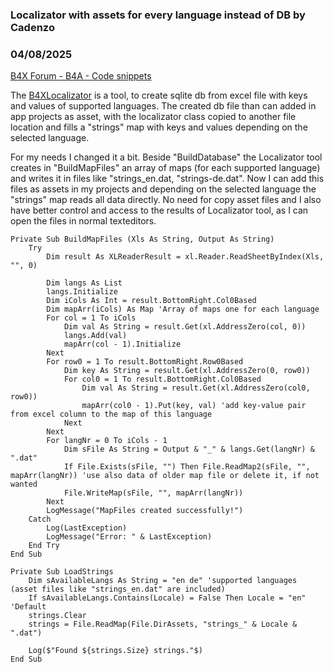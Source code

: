 ### Localizator with assets for every language instead of DB by Cadenzo
### 04/08/2025
[B4X Forum - B4A - Code snippets](https://www.b4x.com/android/forum/threads/166513/)

The [B4XLocalizator](https://www.b4x.com/android/forum/threads/b4x-localizator-localize-your-b4x-applications.68751/) is a tool, to create sqlite db from excel file with keys and values of supported languages. The created db file than can added in app projects as asset, with the localizator class copied to another file location and fills a "strings" map with keys and values depending on the selected language.   
  
For my needs I changed it a bit. Beside "BuildDatabase" the Localizator tool creates in "BuildMapFiles" an array of maps (for each supported language) and writes it in files like "strings\_en.dat, "strings-de.dat". Now I can add this files as assets in my projects and depending on the selected language the "strings" map reads all data directly. No need for copy asset files and I also have better control and access to the results of Localizator tool, as I can open the files in normal texteditors.  
  

```B4X
Private Sub BuildMapFiles (Xls As String, Output As String)  
    Try  
        Dim result As XLReaderResult = xl.Reader.ReadSheetByIndex(Xls, "", 0)  
          
        Dim langs As List  
        langs.Initialize  
        Dim iCols As Int = result.BottomRight.Col0Based  
        Dim mapArr(iCols) As Map 'Array of maps one for each language  
        For col = 1 To iCols  
            Dim val As String = result.Get(xl.AddressZero(col, 0))  
            langs.Add(val)  
            mapArr(col - 1).Initialize  
        Next  
        For row0 = 1 To result.BottomRight.Row0Based  
            Dim key As String = result.Get(xl.AddressZero(0, row0))  
            For col0 = 1 To result.BottomRight.Col0Based  
                Dim val As String = result.Get(xl.AddressZero(col0, row0))  
                mapArr(col0 - 1).Put(key, val) 'add key-value pair from excel column to the map of this language  
            Next  
        Next  
        For langNr = 0 To iCols - 1  
            Dim sFile As String = Output & "_" & langs.Get(langNr) & ".dat"  
            If File.Exists(sFile, "") Then File.ReadMap2(sFile, "", mapArr(langNr)) 'use also data of older map file or delete it, if not wanted  
            File.WriteMap(sFile, "", mapArr(langNr))  
        Next  
        LogMessage("MapFiles created successfully!")  
    Catch  
        Log(LastException)  
        LogMessage("Error: " & LastException)  
    End Try  
End Sub
```

  
  

```B4X
Private Sub LoadStrings  
    Dim sAvailableLangs As String = "en de" 'supported languages (asset files like "strings_en.dat" are included)  
    If sAvailableLangs.Contains(Locale) = False Then Locale = "en" 'Default  
    strings.Clear  
    strings = File.ReadMap(File.DirAssets, "strings_" & Locale & ".dat")  
      
    Log($"Found ${strings.Size} strings."$)  
End Sub
```